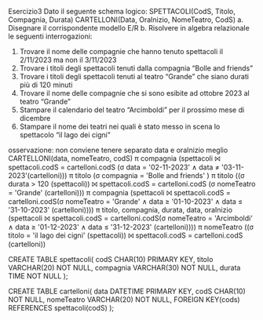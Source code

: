 Esercizio3
Dato il seguente schema logico:
SPETTACOLI(CodS, Titolo, Compagnia, Durata)
CARTELLONI(Data, OraInizio, NomeTeatro, CodS)
a. Disegnare il corrispondente modello E/R
b. Risolvere in algebra relazionale le seguenti interrogazioni:
1) Trovare il nome delle compagnie che hanno tenuto spettacoli il 2/11/2023 ma non il 3/11/2023
2) Trovare i titoli degli spettacoli tenuti dalla compagnia “Bolle and friends”
3) Trovare i titoli degli spettacoli tenuti al teatro “Grande” che siano durati più di 120 minuti
4) Trovare il nome delle compagnie che si sono esibite ad ottobre 2023 al teatro “Grande”
5) Stampare il calendario del teatro “Arcimboldi” per il prossimo mese di dicembre
6) Stampare il nome dei teatri nei quali è stato messo in scena lo spettacolo “il lago dei cigni”

osservazione: non conviene tenere separato data e oraInizio
              meglio CARTELLONI(data, nomeTeatro, codS)
π compagnia (spettacoli ⨝ spettacoli.codS = cartelloni.codS (σ data = '02-11-2023' ∧ data ≠ '03-11-2023'(cartelloni)))
π titolo (σ compagnia = 'Bolle and friends' )
π titolo ((σ durata > 120 (spettacoli)) ⨝ spettacoli.codS = cartelloni.codS (σ nomeTeatro = 'Grande' (cartelloni)))
π compagnia (spettacoli ⨝ spettacoli.codS = cartelloni.codS(σ nomeTeatro = 'Grande' ∧ data ≥ '01-10-2023' ∧ data ≤ '31-10-2023' (cartelloni))))
π titolo, compagnia, durata, data, oraInizio (spettacoli ⨝ spettacoli.codS = cartelloni.codS(σ nomeTeatro = 'Arcimboldi' ∧ data ≥ '01-12-2023' ∧ data ≤ '31-12-2023' (cartelloni))))
π nomeTeatro ((σ titolo = 'il lago dei cigni' (spettacoli)) ⨝ spettacoli.codS = cartelloni.codS (cartelloni))

CREATE TABLE spettacoli(
	  codS CHAR(10) PRIMARY KEY,
    titolo VARCHAR(20) NOT NULL,
    compagnia VARCHAR(30) NOT NULL,
    durata TIME NOT NULL
);

CREATE TABLE cartelloni(
	  data DATETIME PRIMARY KEY,
    codS CHAR(10) NOT NULL,
    nomeTeatro VARCHAR(20) NOT NULL,
    FOREIGN KEY(cods) REFERENCES spettacoli(codS)
);

